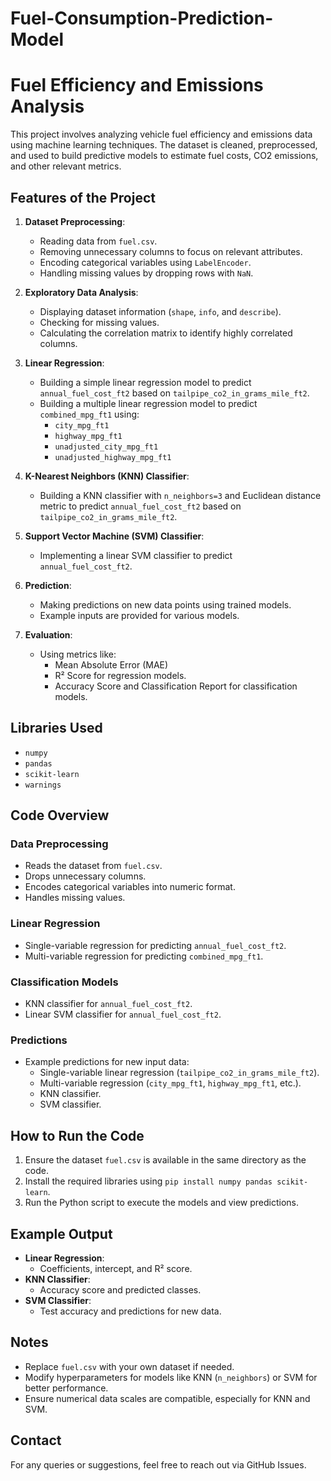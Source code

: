 # Fuel-Consumption-Prediction-Model
# Fuel Efficiency and Emissions Analysis

This project involves analyzing vehicle fuel efficiency and emissions data using machine learning techniques. The dataset is cleaned, preprocessed, and used to build predictive models to estimate fuel costs, CO2 emissions, and other relevant metrics.

## Features of the Project

1. **Dataset Preprocessing**:
   - Reading data from `fuel.csv`.
   - Removing unnecessary columns to focus on relevant attributes.
   - Encoding categorical variables using `LabelEncoder`.
   - Handling missing values by dropping rows with `NaN`.

2. **Exploratory Data Analysis**:
   - Displaying dataset information (`shape`, `info`, and `describe`).
   - Checking for missing values.
   - Calculating the correlation matrix to identify highly correlated columns.

3. **Linear Regression**:
   - Building a simple linear regression model to predict `annual_fuel_cost_ft2` based on `tailpipe_co2_in_grams_mile_ft2`.
   - Building a multiple linear regression model to predict `combined_mpg_ft1` using:
     - `city_mpg_ft1`
     - `highway_mpg_ft1`
     - `unadjusted_city_mpg_ft1`
     - `unadjusted_highway_mpg_ft1`

4. **K-Nearest Neighbors (KNN) Classifier**:
   - Building a KNN classifier with `n_neighbors=3` and Euclidean distance metric to predict `annual_fuel_cost_ft2` based on `tailpipe_co2_in_grams_mile_ft2`.

5. **Support Vector Machine (SVM) Classifier**:
   - Implementing a linear SVM classifier to predict `annual_fuel_cost_ft2`.

6. **Prediction**:
   - Making predictions on new data points using trained models.
   - Example inputs are provided for various models.

7. **Evaluation**:
   - Using metrics like:
     - Mean Absolute Error (MAE)
     - R² Score for regression models.
     - Accuracy Score and Classification Report for classification models.

## Libraries Used

- `numpy`
- `pandas`
- `scikit-learn`
- `warnings`

## Code Overview

### Data Preprocessing
- Reads the dataset from `fuel.csv`.
- Drops unnecessary columns.
- Encodes categorical variables into numeric format.
- Handles missing values.

### Linear Regression
- Single-variable regression for predicting `annual_fuel_cost_ft2`.
- Multi-variable regression for predicting `combined_mpg_ft1`.

### Classification Models
- KNN classifier for `annual_fuel_cost_ft2`.
- Linear SVM classifier for `annual_fuel_cost_ft2`.

### Predictions
- Example predictions for new input data:
  - Single-variable linear regression (`tailpipe_co2_in_grams_mile_ft2`).
  - Multi-variable regression (`city_mpg_ft1`, `highway_mpg_ft1`, etc.).
  - KNN classifier.
  - SVM classifier.

## How to Run the Code

1. Ensure the dataset `fuel.csv` is available in the same directory as the code.
2. Install the required libraries using `pip install numpy pandas scikit-learn`.
3. Run the Python script to execute the models and view predictions.

## Example Output

- **Linear Regression**:
  - Coefficients, intercept, and R² score.
- **KNN Classifier**:
  - Accuracy score and predicted classes.
- **SVM Classifier**:
  - Test accuracy and predictions for new data.

## Notes

- Replace `fuel.csv` with your own dataset if needed.
- Modify hyperparameters for models like KNN (`n_neighbors`) or SVM for better performance.
- Ensure numerical data scales are compatible, especially for KNN and SVM.

## Contact

For any queries or suggestions, feel free to reach out via GitHub Issues.
